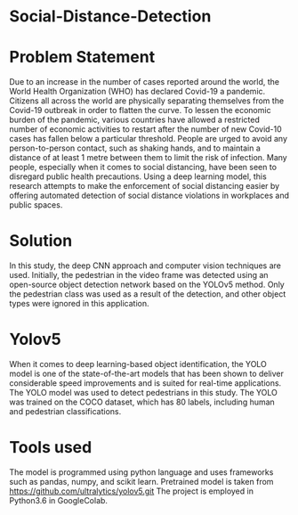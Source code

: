 # Social-Distance-Detection

# Problem Statement
Due to an increase in the number of cases reported around the world, the World Health Organization (WHO) has declared Covid-19 a pandemic. Citizens all across the world are physically separating themselves from the Covid-19 outbreak in order to flatten the curve. To lessen the economic burden of the pandemic, various countries have allowed a restricted number of economic activities to restart after the number of new Covid-10 cases has fallen below a particular threshold. People are urged to avoid any person-to-person contact, such as shaking hands, and to maintain a distance of at least 1 metre between them to limit the risk of infection. Many people, especially when it comes to social distancing, have been seen to disregard public health precautions. Using a deep learning model, this research attempts to make the enforcement of social distancing easier by offering automated detection of social distance violations in workplaces and public spaces.

# Solution
In this study, the deep CNN approach and computer vision techniques are used. Initially, the pedestrian in the video frame was detected using an open-source object detection network based on the YOLOv5 method. Only the pedestrian class was used as a result of the detection, and other object types were ignored in this application.

# Yolov5
When it comes to deep learning-based object identification, the YOLO model is one of the state-of-the-art models that has been shown to deliver considerable speed improvements and is suited for real-time applications. The YOLO model was used to detect pedestrians in this study. The YOLO was trained on the COCO dataset, which has 80 labels, including human and pedestrian classifications.

# Tools used
 The model is programmed using python language and uses frameworks such as pandas, numpy, and scikit learn. Pretrained model is taken from
 https://github.com/ultralytics/yolov5.git
 The project is employed in Python3.6 in GoogleColab.
